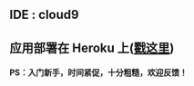 ## IDE : cloud9
## 应用部署在 Heroku 上([戳这里](https://murmuring-ravine-37777.herokuapp.com/))

#### PS：入门新手，时间紧促，十分粗糙，欢迎反馈！
